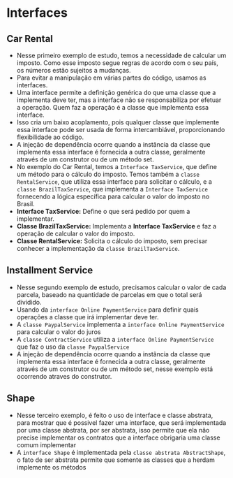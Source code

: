 # Interfaces

## Car Rental

- Nesse primeiro exemplo de estudo, temos a necessidade de calcular um imposto. Como esse imposto segue regras de acordo com o seu país, os números estão sujeitos a mudanças.
- Para evitar a manipulação em várias partes do código, usamos as interfaces.
- Uma interface permite a definição genérica do que uma classe que a implementa deve ter, mas a interface não se responsabiliza por efetuar a operação. Quem faz a operação é a classe que implementa essa interface.
- Isso cria um baixo acoplamento, pois qualquer classe que implemente essa interface pode ser usada de forma intercambiável, proporcionando flexibilidade ao código.
- A injeção de dependência ocorre quando a instância da classe que implementa essa interface é fornecida a outra classe, geralmente através de um construtor ou de um método set.
- No exemplo do Car Rental, temos a ``Interface TaxService``, que define um método para o cálculo do imposto. Temos também a ``classe RentalService``, que utiliza essa interface para solicitar o cálculo, e a ``classe BrazilTaxService``, que implementa a ``Interface TaxService`` fornecendo a lógica específica para calcular o valor do imposto no Brasil.
- **Interface TaxService:** Define o que será pedido por quem a implementar.
- **Classe BrazilTaxService:** Implementa a **Interface TaxService** e faz a operação de calcular o valor do imposto.
- **Classe RentalService:** Solicita o cálculo do imposto, sem precisar conhecer a implementação da ``classe BrazilTaxService``.

## Installment Service

- Nesse segundo exemplo de estudo, precisamos calcular o valor de cada parcela, baseado na quantidade de parcelas em que o total será dividido.
- Usando da ``interface Online PaymentService`` para definir quais operações a classe que irá implementar deve ter.
- A ``classe PaypalService`` implementa a ``interface Online PaymentService`` para calcular o valor do juros
- A ``classe ContractService`` utiliza a ``interface Online PaymentService`` que faz o uso da ``classe PaypalService``
- A injeção de dependência ocorre quando a instância da classe que implementa essa interface é fornecida a outra classe, geralmente através de um construtor ou de um método set, nesse exemplo está ocorrendo atraves do construtor.

## Shape

- Nesse terceiro exemplo, é feito o uso de interface e classe abstrata, para mostrar que é possivel fazer uma interface, que será implementada por uma classe abstrata, por ser abstrata, isso permite que ela não precise implementar os contratos que a interface obrigaria uma classe comum implementar 
- A ``interface Shape`` é implementada pela ``classe abstrata AbstractShape``, o fato de ser abstrata permite que somente as classes que a herdam implemente os métodos 